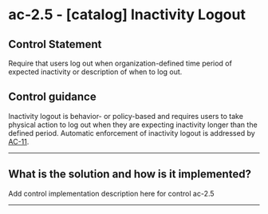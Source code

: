# ac-2.5 - \[catalog\] Inactivity Logout

## Control Statement

Require that users log out when organization-defined time period of expected inactivity or description of when to log out.

## Control guidance

Inactivity logout is behavior- or policy-based and requires users to take physical action to log out when they are expecting inactivity longer than the defined period. Automatic enforcement of inactivity logout is addressed by [AC-11](#ac-11).

______________________________________________________________________

## What is the solution and how is it implemented?

Add control implementation description here for control ac-2.5

______________________________________________________________________
